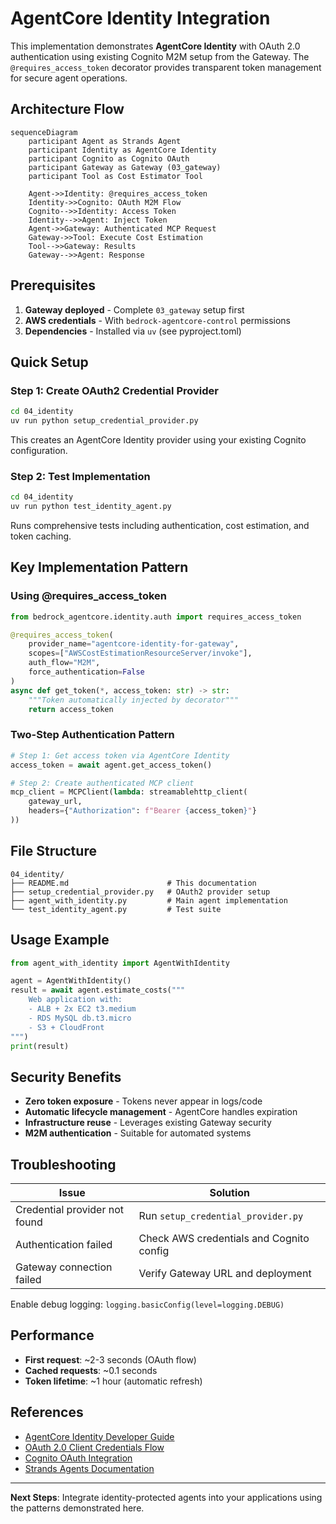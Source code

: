 # AgentCore Identity Integration

This implementation demonstrates **AgentCore Identity** with OAuth 2.0 authentication using existing Cognito M2M setup from the Gateway. The `@requires_access_token` decorator provides transparent token management for secure agent operations.

## Architecture Flow

```mermaid
sequenceDiagram
    participant Agent as Strands Agent
    participant Identity as AgentCore Identity
    participant Cognito as Cognito OAuth
    participant Gateway as Gateway (03_gateway)
    participant Tool as Cost Estimator Tool

    Agent->>Identity: @requires_access_token
    Identity->>Cognito: OAuth M2M Flow
    Cognito-->>Identity: Access Token
    Identity-->>Agent: Inject Token
    Agent->>Gateway: Authenticated MCP Request
    Gateway->>Tool: Execute Cost Estimation
    Tool-->>Gateway: Results
    Gateway-->>Agent: Response
```

## Prerequisites

1. **Gateway deployed** - Complete `03_gateway` setup first
2. **AWS credentials** - With `bedrock-agentcore-control` permissions
3. **Dependencies** - Installed via `uv` (see pyproject.toml)

## Quick Setup

### Step 1: Create OAuth2 Credential Provider

```bash
cd 04_identity
uv run python setup_credential_provider.py
```

This creates an AgentCore Identity provider using your existing Cognito configuration.

### Step 2: Test Implementation

```bash
cd 04_identity
uv run python test_identity_agent.py
```

Runs comprehensive tests including authentication, cost estimation, and token caching.

## Key Implementation Pattern

### Using @requires_access_token

```python
from bedrock_agentcore.identity.auth import requires_access_token

@requires_access_token(
    provider_name="agentcore-identity-for-gateway",
    scopes=["AWSCostEstimationResourceServer/invoke"],
    auth_flow="M2M",
    force_authentication=False
)    
async def get_token(*, access_token: str) -> str:
    """Token automatically injected by decorator"""
    return access_token
```

### Two-Step Authentication Pattern

```python
# Step 1: Get access token via AgentCore Identity
access_token = await agent.get_access_token()

# Step 2: Create authenticated MCP client
mcp_client = MCPClient(lambda: streamablehttp_client(
    gateway_url, 
    headers={"Authorization": f"Bearer {access_token}"}
))
```

## File Structure

```
04_identity/
├── README.md                      # This documentation
├── setup_credential_provider.py   # OAuth2 provider setup
├── agent_with_identity.py         # Main agent implementation  
└── test_identity_agent.py         # Test suite
```

## Usage Example

```python
from agent_with_identity import AgentWithIdentity

agent = AgentWithIdentity()
result = await agent.estimate_costs("""
    Web application with:
    - ALB + 2x EC2 t3.medium
    - RDS MySQL db.t3.micro
    - S3 + CloudFront
""")
print(result)
```

## Security Benefits

- **Zero token exposure** - Tokens never appear in logs/code
- **Automatic lifecycle management** - AgentCore handles expiration
- **Infrastructure reuse** - Leverages existing Gateway security
- **M2M authentication** - Suitable for automated systems

## Troubleshooting

| Issue | Solution |
|-------|----------|
| Credential provider not found | Run `setup_credential_provider.py` |
| Authentication failed | Check AWS credentials and Cognito config |
| Gateway connection failed | Verify Gateway URL and deployment |

Enable debug logging: `logging.basicConfig(level=logging.DEBUG)`

## Performance

- **First request**: ~2-3 seconds (OAuth flow)
- **Cached requests**: ~0.1 seconds
- **Token lifetime**: ~1 hour (automatic refresh)

## References

- [AgentCore Identity Developer Guide](https://docs.aws.amazon.com/bedrock-agentcore/latest/devguide/identity.html)
- [OAuth 2.0 Client Credentials Flow](https://tools.ietf.org/html/rfc6749#section-4.4)
- [Cognito OAuth Integration](https://docs.aws.amazon.com/cognito/latest/developerguide/cognito-user-pools-app-integration.html)
- [Strands Agents Documentation](https://github.com/aws-samples/strands-agents)

---

**Next Steps**: Integrate identity-protected agents into your applications using the patterns demonstrated here.
